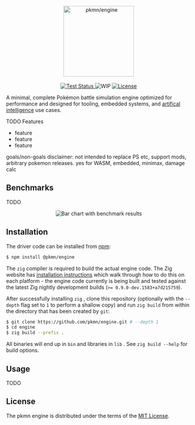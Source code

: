 <p align="center">
  <img alt="pkmn/engine" width="192" height="192" src="https://pkmn.cc/engine.png" />
  <br />
  <br />
  <a href="https://github.com/pkmn/engine/actions/workflows/test.yml">
    <img alt="Test Status" src="https://github.com/pkmn/engine/workflows/Tests/badge.svg" />
  </a>
  <img alt="WIP" src="https://img.shields.io/badge/status-WIP-red.svg" />
  <a href="https://github.com/pkmn/engine/blob/master/LICENSE">
    <img alt="License" src="https://img.shields.io/badge/License-MIT-blue.svg" />
  </a>
</p>

A minimal, complete Pokémon battle simulation engine optimized for performance and
designed for tooling, embedded systems, and [artifical
intelligence](https://github.com/pkmn/0-ERROR) use cases.

TODO Features

- feature
- feature
- feature

goals/non-goals disclaimer: not intended to replace PS etc, support mods, arbitrary pokemon
releases. yes for WASM, embedded, minimax, damage calc

## Benchmarks

TODO

<p align="center">
  <img src="https://gist.githubusercontent.com/scheibo/1edecb6e76dd9176691e50819d90e841/raw/f15db8b25ae5a64d3f712fba79416d65c0c9b0e2/benchmark.svg" alt="Bar chart with benchmark results">
</p>

## Installation

The driver code can be installed from [npm](https://www.npmjs.com/package/@pkmn/engine):

```sh
$ npm install @pkmn/engine
```

The `zig` compiler is required to build the actual engine code. The Zig website has [installation
instructions](https://ziglang.org/learn/getting-started/) which walk through how to do this on each
platform - the engine code currently is being built and tested against the latest Zig nightly
development builds (`>= 0.9.0-dev.1583+a7d215759`).

After successfully installing `zig` , clone this repository (optionally with the `--depth` flag set
to `1` to perform a shallow copy) and run `zig build` from within the directory that has been
created by `git`:

```sh
$ git clone https://github.com/pkmn/engine.git # --depth 1
$ cd engine
$ zig build --prefix .
```

All binaries will end up in `bin` and libraries in `lib` . See `zig build --help` for build options.

## Usage

TODO

## License

The pkmn engine is distributed under the terms of the [MIT License](LICENSE).
